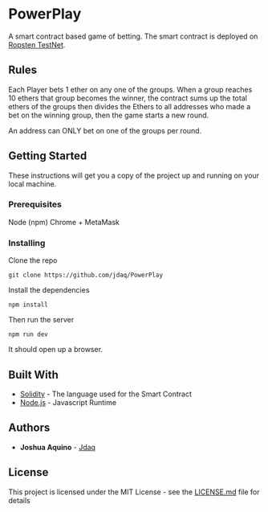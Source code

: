 # PowerPlay

A smart contract based game of betting. The smart contract is deployed on [Ropsten TestNet](https://ropsten.etherscan.io/address/0x6fa486478077a3343321c537fba7c9436f0a72fc). 

## Rules
Each Player bets 1 ether on any one of the groups.
When a group reaches 10 ethers that group becomes the winner, 
the contract sums up the total ethers of the groups then divides the Ethers to all addresses who made a bet on the winning group, then the game starts a new round.

An address can ONLY bet on one of the groups per round.

## Getting Started

These instructions will get you a copy of the project up and running on your local machine.

### Prerequisites

Node (npm)
Chrome + MetaMask

### Installing

Clone the repo

```
git clone https://github.com/jdaq/PowerPlay
```

Install the dependencies
```
npm install
```

Then run the server
```
npm run dev
```

It should open up a browser.

## Built With

* [Solidity](https://github.com/ethereum/solidity) - The language used for the Smart Contract
* [Node.js](https://github.com/nodejs/node) - Javascript Runtime

## Authors

* **Joshua Aquino** - [Jdaq](https://github.com/jdaq)

## License

This project is licensed under the MIT License - see the [LICENSE.md](LICENSE.md) file for details

